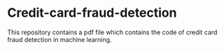 # Credit-card-fraud-detection
This repository contains a pdf file which contains the code of credit card fraud detection in machine learning.
